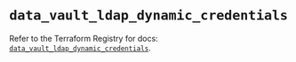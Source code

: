 # `data_vault_ldap_dynamic_credentials`

Refer to the Terraform Registry for docs: [`data_vault_ldap_dynamic_credentials`](https://registry.terraform.io/providers/hashicorp/vault/4.8.0/docs/data-sources/ldap_dynamic_credentials).
